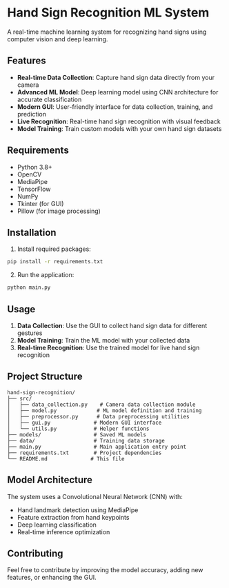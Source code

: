 # Hand Sign Recognition ML System

A real-time machine learning system for recognizing hand signs using computer vision and deep learning.

## Features

- **Real-time Data Collection**: Capture hand sign data directly from your camera
- **Advanced ML Model**: Deep learning model using CNN architecture for accurate classification
- **Modern GUI**: User-friendly interface for data collection, training, and prediction
- **Live Recognition**: Real-time hand sign recognition with visual feedback
- **Model Training**: Train custom models with your own hand sign datasets

## Requirements

- Python 3.8+
- OpenCV
- MediaPipe
- TensorFlow
- NumPy
- Tkinter (for GUI)
- Pillow (for image processing)

## Installation

1. Install required packages:
```bash
pip install -r requirements.txt
```

2. Run the application:
```bash
python main.py
```

## Usage

1. **Data Collection**: Use the GUI to collect hand sign data for different gestures
2. **Model Training**: Train the ML model with your collected data
3. **Real-time Recognition**: Use the trained model for live hand sign recognition

## Project Structure

```
hand-sign-recognition/
├── src/
│   ├── data_collection.py    # Camera data collection module
│   ├── model.py             # ML model definition and training
│   ├── preprocessor.py      # Data preprocessing utilities
│   ├── gui.py              # Modern GUI interface
│   └── utils.py            # Helper functions
├── models/                 # Saved ML models
├── data/                   # Training data storage
├── main.py                 # Main application entry point
├── requirements.txt        # Project dependencies
└── README.md              # This file
```

## Model Architecture

The system uses a Convolutional Neural Network (CNN) with:
- Hand landmark detection using MediaPipe
- Feature extraction from hand keypoints
- Deep learning classification
- Real-time inference optimization

## Contributing

Feel free to contribute by improving the model accuracy, adding new features, or enhancing the GUI.
